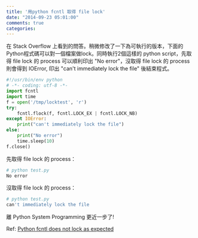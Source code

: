 ```yaml
---
title: '用python fcntl 取得 file lock'
date: "2014-09-23 05:01:00"
comments: true
categories: 
---
```

在 Stack Overflow 上看到的問答。稍微修改了一下為可執行的版本，下面的Python程式碼可以對一個檔案做lock。同時執行2個這樣的 python script，先取得 file lock 的 process 可以順利印出 "No error"，沒取得 file lock 的 process 則會得到 IOError, 印出 "can't immediately lock the file" 後結束程式。
``` python
#!/usr/bin/env python
# -*- coding: utf-8 -*-
import fcntl
import time
f = open('/tmp/locktest', 'r')
try:
    fcntl.flock(f, fcntl.LOCK_EX | fcntl.LOCK_NB)
except IOError:
    print("can't immediately lock the file")
else:
    print("No error")
    time.sleep(10)
f.close()
```

先取得 file lock 的 process：
``` bash
# python test.py
No error
```

沒取得 file lock 的 process：
``` bash
# python test.py
can't immediately lock the file
```
離 Python System Programming 更近一步了!

Ref: [Python fcntl does not lock as expected](http://stackoverflow.com/questions/9907616/python-fcntl-does-not-lock-as-expected)